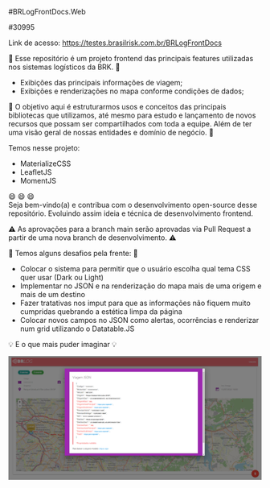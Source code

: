 #BRLogFrontDocs.Web

#30995

Link de acesso: https://testes.brasilrisk.com.br/BRLogFrontDocs

:articulated_lorry: Esse repositório é um projeto frontend das principais features utilizadas nos sistemas logísticos da BRK. :articulated_lorry:

- Exibições das principais informações de viagem;
- Exibições e renderizações no mapa conforme condições de dados;

:rocket: O objetivo aqui é estruturarmos usos e conceitos das principais bibliotecas que utilizamos, até mesmo para estudo e lançamento de novos recursos que possam ser compartilhados com toda a equipe. Além de ter uma visão geral de nossas entidades e domínio de negócio. :rocket:

Temos nesse projeto:

- MaterializeCSS
- LeafletJS
- MomentJS

:smile: :smile: :smile: <br>
Seja bem-vindo(a) e contribua com o desenvolvimento open-source desse repositório.
Evoluindo assim ideia e técnica de desenvolvimento frontend.

:warning: As aprovações para a branch main serão aprovadas via Pull Request a partir de uma nova branch de desenvolvimento. :warning:

:raising_hand:
Temos alguns desafios pela frente: :raising_hand:

- Colocar o sistema para permitir que o usuário escolha qual tema CSS quer usar (Dark ou Light)
- Implementar no JSON e na renderização do mapa mais de uma origem e mais de um destino
- Fazer tratativas nos imput para que as informações não fiquem muito cumpridas quebrando a estética limpa da página
- Colocar novos campos no JSON como alertas, ocorrências e renderizar num grid utilizando o Datatable.JS

:bulb: E o que mais puder imaginar :bulb:

![Imagem indisponivel](Content/images/sistema.png "Visão do sistema")